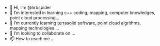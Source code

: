 - 👋 Hi, I’m @hrbspider
- 👀 I’m interested in learning c++ coding, mapping, computer knowledges, point cloud processing...
- 🌱 I’m currently learning terrasolid software, point cloud algrithms, mapping technologies ...
- 💞️ I’m looking to collaborate on ...
- 📫 How to reach me ...

<!---
hrbspider/hrbspider is a ✨ special ✨ repository because its `README.md` (this file) appears on your GitHub profile.
You can click the Preview link to take a look at your changes.
--->

